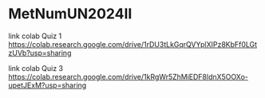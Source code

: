 # MetNumUN2024II

link colab Quiz 1
https://colab.research.google.com/drive/1rDU3tLkGqrQVYplXIPz8KbFf0LGtzUVb?usp=sharing

link colab Quiz 3
https://colab.research.google.com/drive/1kRgWr5ZhMiEDF8ldnX5OOXo-upetJExM?usp=sharing
